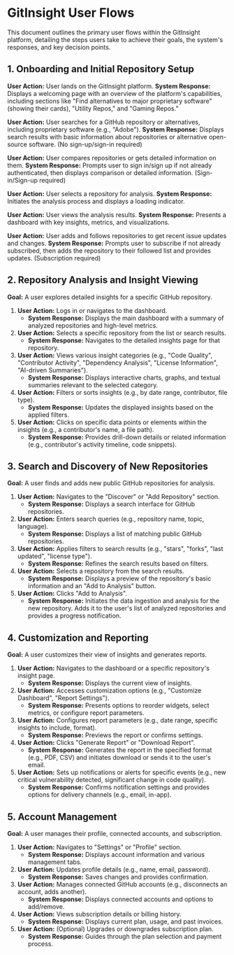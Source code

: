 # GitInsight User Flows

This document outlines the primary user flows within the GitInsight platform, detailing the steps users take to achieve their goals, the system's responses, and key decision points.

## 1. Onboarding and Initial Repository Setup

**User Action:** User lands on the GitInsight platform.
**System Response:** Displays a welcoming page with an overview of the platform's capabilities, including sections like "Find alternatives to major proprietary software" (showing their cards), "Utility Repos," and "Gaming Repos."

**User Action:** User searches for a GitHub repository or alternatives, including proprietary software (e.g., "Adobe").
**System Response:** Displays search results with basic information about repositories or alternative open-source software. (No sign-up/sign-in required)

**User Action:** User compares repositories or gets detailed information on them.
**System Response:** Prompts user to sign in/sign up if not already authenticated, then displays comparison or detailed information. (Sign-in/Sign-up required)

**User Action:** User selects a repository for analysis.
**System Response:** Initiates the analysis process and displays a loading indicator.

**User Action:** User views the analysis results.
**System Response:** Presents a dashboard with key insights, metrics, and visualizations.

**User Action:** User adds and follows repositories to get recent issue updates and changes.
**System Response:** Prompts user to subscribe if not already subscribed, then adds the repository to their followed list and provides updates. (Subscription required)

## 2. Repository Analysis and Insight Viewing

**Goal:** A user explores detailed insights for a specific GitHub repository.

1.  **User Action:** Logs in or navigates to the dashboard.
    *   **System Response:** Displays the main dashboard with a summary of analyzed repositories and high-level metrics.
2.  **User Action:** Selects a specific repository from the list or search results.
    *   **System Response:** Navigates to the detailed insights page for that repository.
3.  **User Action:** Views various insight categories (e.g., "Code Quality", "Contributor Activity", "Dependency Analysis", "License Information", "AI-driven Summaries").
    *   **System Response:** Displays interactive charts, graphs, and textual summaries relevant to the selected category.
4.  **User Action:** Filters or sorts insights (e.g., by date range, contributor, file type).
    *   **System Response:** Updates the displayed insights based on the applied filters.
5.  **User Action:** Clicks on specific data points or elements within the insights (e.g., a contributor's name, a file path).
    *   **System Response:** Provides drill-down details or related information (e.g., contributor's activity timeline, code snippets).

## 3. Search and Discovery of New Repositories

**Goal:** A user finds and adds new public GitHub repositories for analysis.

1.  **User Action:** Navigates to the "Discover" or "Add Repository" section.
    *   **System Response:** Displays a search interface for GitHub repositories.
2.  **User Action:** Enters search queries (e.g., repository name, topic, language).
    *   **System Response:** Displays a list of matching public GitHub repositories.
3.  **User Action:** Applies filters to search results (e.g., "stars", "forks", "last updated", "license type").
    *   **System Response:** Refines the search results based on filters.
4.  **User Action:** Selects a repository from the search results.
    *   **System Response:** Displays a preview of the repository's basic information and an "Add to Analysis" button.
5.  **User Action:** Clicks "Add to Analysis".
    *   **System Response:** Initiates the data ingestion and analysis for the new repository. Adds it to the user's list of analyzed repositories and provides a progress notification.

## 4. Customization and Reporting

**Goal:** A user customizes their view of insights and generates reports.

1.  **User Action:** Navigates to the dashboard or a specific repository's insight page.
    *   **System Response:** Displays the current view of insights.
2.  **User Action:** Accesses customization options (e.g., "Customize Dashboard", "Report Settings").
    *   **System Response:** Presents options to reorder widgets, select metrics, or configure report parameters.
3.  **User Action:** Configures report parameters (e.g., date range, specific insights to include, format).
    *   **System Response:** Previews the report or confirms settings.
4.  **User Action:** Clicks "Generate Report" or "Download Report".
    *   **System Response:** Generates the report in the specified format (e.g., PDF, CSV) and initiates download or sends it to the user's email.
5.  **User Action:** Sets up notifications or alerts for specific events (e.g., new critical vulnerability detected, significant change in code quality).
    *   **System Response:** Confirms notification settings and provides options for delivery channels (e.g., email, in-app).

## 5. Account Management

**Goal:** A user manages their profile, connected accounts, and subscription.

1.  **User Action:** Navigates to "Settings" or "Profile" section.
    *   **System Response:** Displays account information and various management tabs.
2.  **User Action:** Updates profile details (e.g., name, email, password).
    *   **System Response:** Saves changes and provides confirmation.
3.  **User Action:** Manages connected GitHub accounts (e.g., disconnects an account, adds another).
    *   **System Response:** Displays connected accounts and options to add/remove.
4.  **User Action:** Views subscription details or billing history.
    *   **System Response:** Displays current plan, usage, and past invoices.
5.  **User Action:** (Optional) Upgrades or downgrades subscription plan.
    *   **System Response:** Guides through the plan selection and payment process.